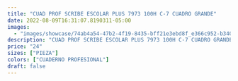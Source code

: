 ```yaml
---
title: "CUAD PROF SCRIBE ESCOLAR PLUS 7973 100H C-7 CUADRO GRANDE"
date: 2022-08-09T16:31:07.8190311-05:00
images:
  - "images/showcase/74ab4a54-47b2-4f19-8435-bff21e3ebd8f_e366c952-b340-4047-b505-60fa4527e617.webp"
description: "CUAD PROF SCRIBE ESCOLAR PLUS 7973 100H C-7 CUADRO GRANDE"
price: "24"
sizes: ["PIEZA"]
colors: ["CUADERNO PROFESIONAL"]
draft: false
---
```

